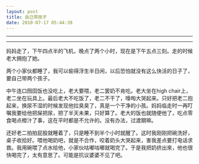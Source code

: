 ```yaml
---
layout: post
title: 自己带孩子
date: 2010-07-17 05:44:39
---
```


<meta http-equiv='Content-Type' content='text/html; charset=utf-8' />

---

---

妈妈走了，下午四点半的飞机，晚点了两个小时，现在是下午五点三刻。走的时候老大拥抱了她。

两个小家伙都睡了，我可以偷得浮生半日闲，以后恐怕就没有这么快活的日子了，要自己带两个孩子。

中午连口囫囵饭也没吃上，老大要喂，老二罢奶不肯吃。老大坐在high
chair上，老二坐在玩具上。最后老大不吃饭了，老二不干了，嚎啕大哭起来。只好把老二抱起来，换尿不湿的时候发现他拉臭臭了，真是一个干净的小孩。妈妈临走时一再叮嘱我要给他把屎把尿，把了半天未果，只好算了。老大的饭也就随便他了，吃点零食喝点橙汁了事，这在平时都是不允许的。没有办法，过渡期嘛。


还好老二拍拍屁股就睡着了，只是睡不到半个小时就醒了。这时我刚刚把碗洗好，桌子收拾好。喂他喝奶吧，就是不合作，咬着奶头大哭起来，害我差点要打电话求救。我用碗喂了点水给他，小家伙咕嘟咕嘟就喝完了。于是我把奶挤出來，他也很快喝完了，太有意思了。可能是抗议婆婆不见了吧。


